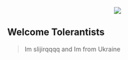 <p align="center">
  <img src="https://github.com/slijirqqq/slijirqqq/blob/main/Tehnique.gif">
</p>

## Welcome Tolerantists

> Im slijirqqqq and Im from Ukraine
